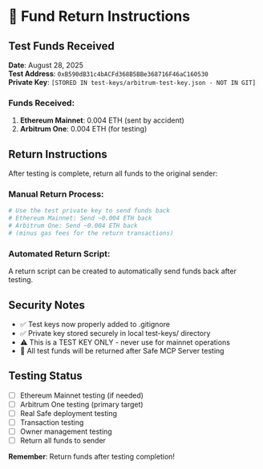 # 🔄 Fund Return Instructions

## Test Funds Received
**Date**: August 28, 2025  
**Test Address**: `0xB590dB31c4bACFd368B5BBe368716F46aC160530`  
**Private Key**: `[STORED IN test-keys/arbitrum-test-key.json - NOT IN GIT]`

### Funds Received:
1. **Ethereum Mainnet**: 0.004 ETH (sent by accident)
2. **Arbitrum One**: 0.004 ETH (for testing)

## Return Instructions
After testing is complete, return all funds to the original sender:

### Manual Return Process:
```bash
# Use the test private key to send funds back
# Ethereum Mainnet: Send ~0.004 ETH back
# Arbitrum One: Send ~0.004 ETH back
# (minus gas fees for the return transactions)
```

### Automated Return Script:
A return script can be created to automatically send funds back after testing.

## Security Notes
- ✅ Test keys now properly added to .gitignore
- ✅ Private key stored securely in local test-keys/ directory
- ⚠️ This is a TEST KEY ONLY - never use for mainnet operations
- 🔄 All test funds will be returned after Safe MCP Server testing

## Testing Status
- [ ] Ethereum Mainnet testing (if needed)
- [ ] Arbitrum One testing (primary target)
- [ ] Real Safe deployment testing
- [ ] Transaction testing
- [ ] Owner management testing
- [ ] Return all funds to sender

**Remember**: Return funds after testing completion!
